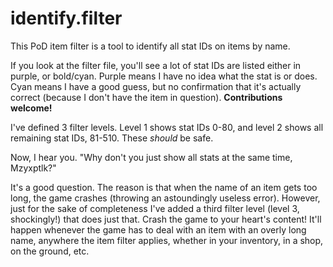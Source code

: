 # identify.filter
This PoD item filter is a tool to identify all stat IDs on items by name.

If you look at the filter file, you'll see a lot of stat IDs are listed either
in purple, or bold/cyan. Purple means I have no idea what the stat is or does.
Cyan means I have a good guess, but no confirmation that it's actually correct
(because I don't have the item in question). **Contributions welcome!**

I've defined 3 filter levels. Level 1 shows stat IDs 0-80, and level 2 shows all
remaining stat IDs, 81-510. These *should* be safe.

Now, I hear you. "Why don't you just show all stats at the same time, Mzyxptlk?"

It's a good question. The reason is that when the name of an item gets too long,
the game crashes (throwing an astoundingly useless error). However, just for the
sake of completeness I've added a third filter level (level 3, shockingly!) that
does just that. Crash the game to your heart's content! It'll happen whenever
the game has to deal with an item with an overly long name, anywhere the item
filter applies, whether in your inventory, in a shop, on the ground, etc.
